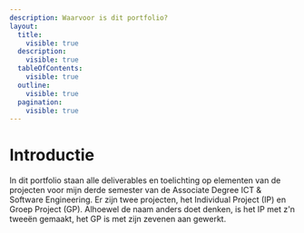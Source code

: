 ```yaml
---
description: Waarvoor is dit portfolio?
layout:
  title:
    visible: true
  description:
    visible: true
  tableOfContents:
    visible: true
  outline:
    visible: true
  pagination:
    visible: true
---
```


# Introductie

In dit portfolio staan alle deliverables en toelichting op elementen van de projecten voor mijn derde semester van de Associate Degree ICT & Software Engineering. Er zijn twee projecten, het Individual Project (IP) en Groep Project (GP). Alhoewel de naam anders doet denken, is het IP met z'n tweeën gemaakt, het GP is met zijn zevenen aan gewerkt.
